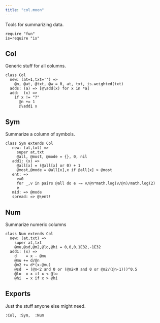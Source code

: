 ```yaml
---
title: "col.moon"
---
```



Tools for summarizing data.

```moonscript
require "fun"
is=require "is"
```

## Col
Generic stuff for all columns.

```moonscript
class Col
  new: (at=1,txt='') => 
    @n, @at, @txt, @w = 0, at, txt, is.weighted(txt)
  adds: (a) => [@\add(x) for x in *a]
  add:  (x) =>
    if x != "?" 
      @n += 1
      @\add1 x
```

## Sym
Summarize a column of symbols.

```moonscript
class Sym extends Col
   new: (at,txt) =>
     super at,txt
     @all, @most, @mode = {}, 0, nil
   add1: (x) =>
     @all[x] = (@all[x] or 0) + 1
     @most,@mode = @all[x],x if @all[x] > @most
   ent: =>
     e=0
     for _,v in pairs @all do e -= v/@n*math.log(v/@n)/math.log(2)
     e
   mid: => @mode
   spread: => @\ent!
```

## Num
Summarize numeric columns

```moonscript
class Num extends Col
  new: (at,txt) =>
    super at,txt
    @mu,@sd,@m2,@lo,@hi = 0,0,0,1E32,-1E32
  add1: (x) =>
    d    = x - @mu
    @mu += d/@n
    @m2 += d*(x-@mu)
    @sd  = (@n<2 and 0 or (@m2<0 and 0 or @m2/(@n-1)))^0.5
    @lo  = x if x < @lo
    @hi  = x if x > @hi
```

## Exports
Just the stuff anyone else might need.

```moonscript
:Col, :Sym,  :Num
```
